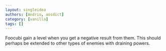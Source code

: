 ```yaml
---
layout: singleidea
authors: [Andrio, aosdict]
category: [vanilla]
tags: []
---
```

Foocubi gain a level when you get a negative result from them. This should perhaps be extended to other types of enemies with draining powers.
